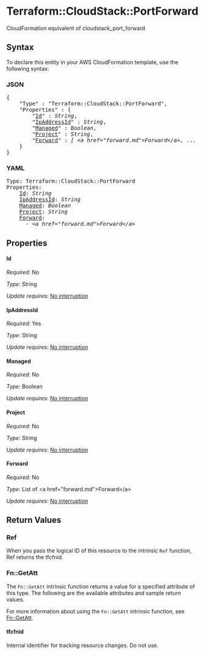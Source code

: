# Terraform::CloudStack::PortForward

CloudFormation equivalent of cloudstack_port_forward

## Syntax

To declare this entity in your AWS CloudFormation template, use the following syntax:

### JSON

<pre>
{
    "Type" : "Terraform::CloudStack::PortForward",
    "Properties" : {
        "<a href="#id" title="Id">Id</a>" : <i>String</i>,
        "<a href="#ipaddressid" title="IpAddressId">IpAddressId</a>" : <i>String</i>,
        "<a href="#managed" title="Managed">Managed</a>" : <i>Boolean</i>,
        "<a href="#project" title="Project">Project</a>" : <i>String</i>,
        "<a href="#forward" title="Forward">Forward</a>" : <i>[ &lt;a href=&#34;forward.md&#34;&gt;Forward&lt;/a&gt;, ... ]</i>
    }
}
</pre>

### YAML

<pre>
Type: Terraform::CloudStack::PortForward
Properties:
    <a href="#id" title="Id">Id</a>: <i>String</i>
    <a href="#ipaddressid" title="IpAddressId">IpAddressId</a>: <i>String</i>
    <a href="#managed" title="Managed">Managed</a>: <i>Boolean</i>
    <a href="#project" title="Project">Project</a>: <i>String</i>
    <a href="#forward" title="Forward">Forward</a>: <i>
      - &lt;a href=&#34;forward.md&#34;&gt;Forward&lt;/a&gt;</i>
</pre>

## Properties

#### Id

_Required_: No

_Type_: String

_Update requires_: [No interruption](https://docs.aws.amazon.com/AWSCloudFormation/latest/UserGuide/using-cfn-updating-stacks-update-behaviors.html#update-no-interrupt)

#### IpAddressId

_Required_: Yes

_Type_: String

_Update requires_: [No interruption](https://docs.aws.amazon.com/AWSCloudFormation/latest/UserGuide/using-cfn-updating-stacks-update-behaviors.html#update-no-interrupt)

#### Managed

_Required_: No

_Type_: Boolean

_Update requires_: [No interruption](https://docs.aws.amazon.com/AWSCloudFormation/latest/UserGuide/using-cfn-updating-stacks-update-behaviors.html#update-no-interrupt)

#### Project

_Required_: No

_Type_: String

_Update requires_: [No interruption](https://docs.aws.amazon.com/AWSCloudFormation/latest/UserGuide/using-cfn-updating-stacks-update-behaviors.html#update-no-interrupt)

#### Forward

_Required_: No

_Type_: List of &lt;a href=&#34;forward.md&#34;&gt;Forward&lt;/a&gt;

_Update requires_: [No interruption](https://docs.aws.amazon.com/AWSCloudFormation/latest/UserGuide/using-cfn-updating-stacks-update-behaviors.html#update-no-interrupt)

## Return Values

### Ref

When you pass the logical ID of this resource to the intrinsic `Ref` function, Ref returns the tfcfnid.

### Fn::GetAtt

The `Fn::GetAtt` intrinsic function returns a value for a specified attribute of this type. The following are the available attributes and sample return values.

For more information about using the `Fn::GetAtt` intrinsic function, see [Fn::GetAtt](https://docs.aws.amazon.com/AWSCloudFormation/latest/UserGuide/intrinsic-function-reference-getatt.html).

#### tfcfnid

Internal identifier for tracking resource changes. Do not use.

